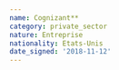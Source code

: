 ```yaml
---
name: Cognizant**
category: private_sector
nature: Entreprise
nationality: Etats-Unis
date_signed: '2018-11-12'
---
```

    